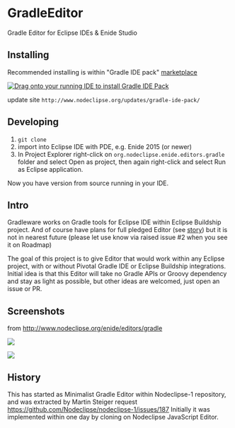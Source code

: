 # GradleEditor

Gradle Editor for Eclipse IDEs &amp; Enide Studio

## Installing

Recommended installing is within "Gradle IDE pack" 
[marketplace](http://marketplace.eclipse.org/content/gradle-ide-pack)

<a href="http://marketplace.eclipse.org/marketplace-client-intro?mpc_install=1640500" class="drag" title="Drag onto your running IDE to install Gradle IDE Pack"><img class="img-responsive" src="http://marketplace.eclipse.org/sites/all/themes/solstice/public/images/marketplace/btn-install.png" alt="Drag onto your running IDE to install Gradle IDE Pack" /></a>

update site `http://www.nodeclipse.org/updates/gradle-ide-pack/`

## Developing

1. `git clone`
2. import into Eclipse IDE with PDE, e.g. Enide 2015 (or newer)
3. In Project Explorer right-click on `org.nodeclipse.enide.editors.gradle` folder and select Open as project,
then again right-click and select Run as Eclipse application.

Now you have version from source running in your IDE.

## Intro

Gradleware works on Gradle tools for Eclipse IDE within Eclipse Buildship project.
And of course have plans for full pledged Editor 
(see [story](https://github.com/eclipse/buildship/blob/master/docs/stories/Editor.md))
but it is not in nearest future (please let use know via raised issue #2 when you see it on Roadmap)

The goal of this project is to give Editor that would work within any Eclipse project, 
with or without Pivotal Gradle IDE or Eclipse Buildship integrations.
Initial idea is that this Editor will take no Gradle APIs or Groovy dependency and stay as light as possible,
but other ideas are welcomed, just open an issue or PR.

## Screenshots

from <http://www.nodeclipse.org/enide/editors/gradle>

![](https://marketplace.eclipse.org/sites/default/files/styles/ds_solution_screenshot/public/Minimalist_Gradle_Editor.PNG)

![](http://marketplace.eclipse.org/sites/default/files/eclipse-color-theme-with-rainbowdrops.png)


## History

This has started as Minimalist Gradle Editor within Nodeclipse-1 repository,
and was extracted by Martin Steiger request https://github.com/Nodeclipse/nodeclipse-1/issues/187
Initially it was implemented within one day by cloning on Nodeclipse JavaScript Editor.
